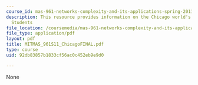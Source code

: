 ```yaml
---
course_id: mas-961-networks-complexity-and-its-applications-spring-2011
description: This resource provides information on the Chicago world's fair by MIT
  Students
file_location: /coursemedia/mas-961-networks-complexity-and-its-applications-spring-2011/92db83857b1833cf56ac0c452eb9e9d0_MITMAS_961S11_ChicagoFINAL.pdf
file_type: application/pdf
layout: pdf
title: MITMAS_961S11_ChicagoFINAL.pdf
type: course
uid: 92db83857b1833cf56ac0c452eb9e9d0

---
```

None